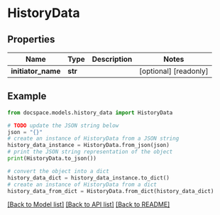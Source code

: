 # HistoryData


## Properties

Name | Type | Description | Notes
------------ | ------------- | ------------- | -------------
**initiator_name** | **str** |  | [optional] [readonly] 

## Example

```python
from docspace.models.history_data import HistoryData

# TODO update the JSON string below
json = "{}"
# create an instance of HistoryData from a JSON string
history_data_instance = HistoryData.from_json(json)
# print the JSON string representation of the object
print(HistoryData.to_json())

# convert the object into a dict
history_data_dict = history_data_instance.to_dict()
# create an instance of HistoryData from a dict
history_data_from_dict = HistoryData.from_dict(history_data_dict)
```
[[Back to Model list]](../README.md#documentation-for-models) [[Back to API list]](../README.md#documentation-for-api-endpoints) [[Back to README]](../README.md)


